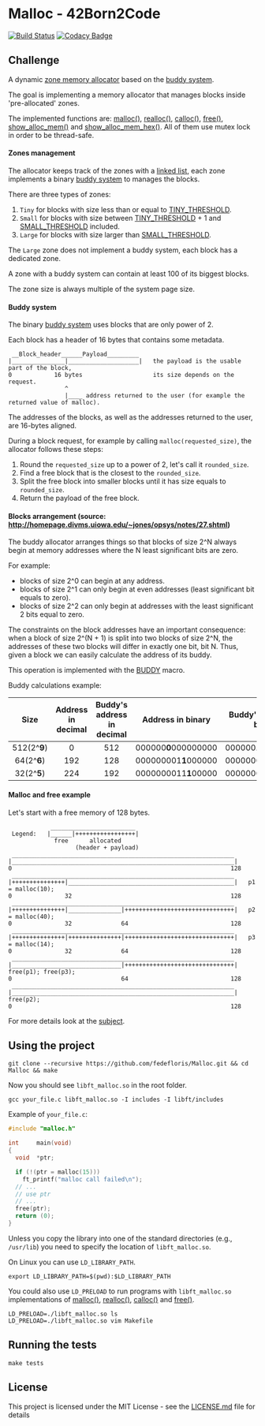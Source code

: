 # Malloc - 42Born2Code
[![Build Status](https://travis-ci.com/fedefloris/Malloc.svg?token=dH8C3CpkpNBzxeKzZ8gb&branch=master)](https://travis-ci.com/fedefloris/Malloc) [![Codacy Badge](https://api.codacy.com/project/badge/Grade/7b0423c42b984f079c972bf75ca1508a)](https://www.codacy.com?utm_source=github.com&amp;utm_medium=referral&amp;utm_content=fedefloris/Malloc&amp;utm_campaign=Badge_Grade)
## Challenge
A dynamic [zone memory allocator](https://en.wikipedia.org/wiki/Region-based_memory_management) based on the [buddy system](https://en.wikipedia.org/wiki/Buddy_memory_allocation).

The goal is implementing a memory allocator that manages blocks inside 'pre-allocated' zones.

The implemented functions are: [malloc()](srcs/allocate/malloc.c), [realloc()](srcs/allocate/realloc.c), [calloc()](srcs/allocate/calloc.c), [free()](srcs/free/free.c), [show_alloc_mem()](srcs/display/show_alloc_mem.c) and [show_alloc_mem_hex()](srcs/display/show_alloc_mem_hex.c). All of them use mutex lock in order to be thread-safe.

#### Zones management

The allocator keeps track of the zones with a [linked list](https://en.wikipedia.org/wiki/Linked_list), each zone implements a binary [buddy system](https://en.wikipedia.org/wiki/Buddy_memory_allocation) to manages the blocks.

There are three types of zones:
1) `Tiny` for blocks with size less than or equal to [TINY_THRESHOLD](https://github.com/fedefloris/Malloc/blob/adee1c67b6904728c90e80834853a7d2294b4d10/includes/malloc.h#L86).
2) `Small` for blocks with size between [TINY_THRESHOLD](https://github.com/fedefloris/Malloc/blob/adee1c67b6904728c90e80834853a7d2294b4d10/includes/malloc.h#L86) + 1 and [SMALL_THRESHOLD](https://github.com/fedefloris/Malloc/blob/adee1c67b6904728c90e80834853a7d2294b4d10/includes/malloc.h#L89) included.
3) `Large` for blocks with size larger than [SMALL_THRESHOLD](https://github.com/fedefloris/Malloc/blob/adee1c67b6904728c90e80834853a7d2294b4d10/includes/malloc.h#L89).

The `Large` zone does not implement a buddy system, each block has a dedicated zone.

A zone with a buddy system can contain at least 100 of its biggest blocks.

The zone size is always multiple of the system page size.

#### Buddy system

The binary [buddy system](https://en.wikipedia.org/wiki/Buddy_memory_allocation) uses blocks that are only power of 2.

Each block has a header of 16 bytes that contains some metadata.

```
 __Block_header______Payload_________
|_______________|____________________|   the payload is the usable part of the block,
0            16 bytes                    its size depends on the request.
                ^
                |____ address returned to the user (for example the returned value of malloc).
```

The addresses of the blocks, as well as the addresses returned to the user, are 16-bytes aligned.

During a block request, for example by calling `malloc(requested_size)`, the allocator follows these steps:
1) Round the `requested_size` up to a power of 2, let's call it `rounded_size`.
2) Find a free block that is the closest to the `rounded_size`.
3) Split the free block into smaller blocks until it has size equals to `rounded_size`.
4) Return the payload of the free block.

#### Blocks arrangement (source: http://homepage.divms.uiowa.edu/~jones/opsys/notes/27.shtml)

The buddy allocator arranges things so that blocks of size 2^N always begin at memory addresses where the N least significant bits are zero.

For example:
  - blocks of size 2^0 can begin at any address. 
  - blocks of size 2^1 can only begin at even addresses (least significant bit equals to zero). 
  - blocks of size 2^2 can only begin at addresses with the least significant 2 bits equal to zero.

The constraints on the block addresses have an important consequence: when a block of size 2^(N + 1) is split into two blocks of size 2^N, the addresses of these two blocks will differ in exactly one bit, bit N.
Thus, given a block we can easily calculate the address of its buddy.

This operation is implemented with the [BUDDY](https://github.com/fedefloris/Malloc/blob/6fd5f9286d248f04e60ef6874ce0916c39728683/includes/malloc.h#L40) macro.

Buddy calculations example:
 
| Size | Address in decimal | Buddy's address in decimal | Address in binary | Buddy's address in binary |
| :--: | :--: | :--: | :--: | :--: |
| 512(2^**9**) | 0   | 512 | 000000**0**000000000 | 000000**1**000000000 |
| 64(2^**6**)  | 192 | 128 | 000000001**1**000000 | 000000001**0**000000 |
| 32(2^**5**)  | 224 | 192 | 0000000011**1**00000 | 0000000011**0**00000 |

#### Malloc and free example
   
Let's start with a free memory of 128 bytes.
```
            ________________________
 Legend:   |______|+++++++++++++++++|
             free      allocated
                   (header + payload)
 _______________________________________________________________
|_______________________________________________________________|
0                                                              128
 _______________________________________________________________
|+++++++++++++++|_______________________________________________|   p1 = malloc(10);
0               32                                             128
 _______________________________________________________________
|+++++++++++++++|_______________|+++++++++++++++++++++++++++++++|   p2 = malloc(40);
0               32              64                             128
 _______________________________________________________________
|+++++++++++++++|+++++++++++++++|+++++++++++++++++++++++++++++++|   p3 = malloc(14);
0               32              64                             128
 _______________________________________________________________  
|_______________________________|+++++++++++++++++++++++++++++++|   free(p1); free(p3);
0                               64                             128
 _______________________________________________________________
|_______________________________________________________________|   free(p2);
0                                                              128

```

For more details look at the [subject](subject.pdf).

## Using the project
```console
git clone --recursive https://github.com/fedefloris/Malloc.git && cd Malloc && make
```
Now you should see `libft_malloc.so` in the root folder.
```console
gcc your_file.c libft_malloc.so -I includes -I libft/includes
```
Example of `your_file.c`:
```c
#include "malloc.h"

int     main(void)
{
  void  *ptr;

  if (!(ptr = malloc(15)))
    ft_printf("malloc call failed\n");
  // ...
  // use ptr
  // ...
  free(ptr);
  return (0);
}
```
Unless you copy the library into one of the standard directories (e.g., `/usr/lib`) you need to specify the location of `libft_malloc.so`.

On Linux you can use `LD_LIBRARY_PATH`.
```console
export LD_LIBRARY_PATH=$(pwd):$LD_LIBRARY_PATH
```

You could also use `LD_PRELOAD` to run programs with `libft_malloc.so` implementations of [malloc()](srcs/allocate/malloc.c), [realloc()](srcs/allocate/realloc.c), [calloc()](srcs/allocate/calloc.c) and [free()](srcs/free/free.c).
```console
LD_PRELOAD=./libft_malloc.so ls
LD_PRELOAD=./libft_malloc.so vim Makefile
```
## Running the tests
```console
make tests
```
## License
This project is licensed under the MIT License - see the [LICENSE.md](LICENSE) file for details
